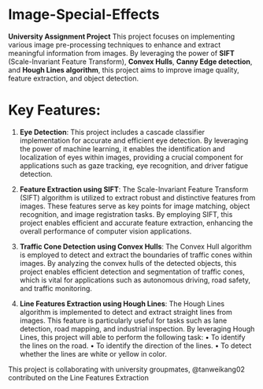 # Image-Special-Effects
**University Assignment Project**
This project focuses on implementing various image pre-processing techniques to enhance and extract meaningful information from images. By leveraging the power of **SIFT** (Scale-Invariant Feature Transform), **Convex Hulls**, **Canny Edge detection**, and **Hough Lines algorithm**, this project aims to improve image quality, feature extraction, and object detection.

# Key Features:
1. **Eye Detection**: This project includes a cascade classifier implementation for accurate and efficient eye detection. By leveraging the power of machine learning, it enables the identification and localization of eyes within images, providing a crucial component for applications such as gaze tracking, eye recognition, and driver fatigue detection.

2. **Feature Extraction using SIFT**: The Scale-Invariant Feature Transform (SIFT) algorithm is utilized to extract robust and distinctive features from images. These features serve as key points for image matching, object recognition, and image registration tasks. By employing SIFT, this project enables efficient and accurate feature extraction, enhancing the overall performance of computer vision applications.

3. **Traffic Cone Detection using Convex Hulls**: The Convex Hull algorithm is employed to detect and extract the boundaries of traffic cones within images. By analyzing the convex hulls of the detected objects, this project enables efficient detection and segmentation of traffic cones, which is vital for applications such as autonomous driving, road safety, and traffic monitoring.

4. **Line Features Extraction using Hough Lines**: The Hough Lines algorithm is implemented to detect and extract straight lines from images. This feature is particularly useful for tasks such as lane detection, road mapping, and industrial inspection. By leveraging Hough Lines, this project will able to perform the following task:
•	To identify the lines on the road.
•	To identify the direction of the lines.
•	To detect whether the lines are white or yellow in color.

This project is collaborating with university groupmates, @tanweikang02 contributed on the Line Features Extraction
